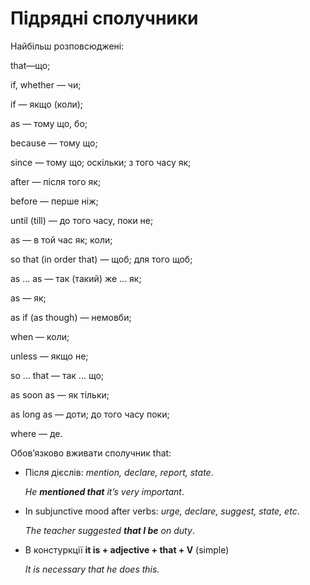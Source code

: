 # Пiдряднi сполучники

<p>Найбільш розповсюджені:</p>

<p>that—що;</p>
<p>if, whether — чи;</p>
<p>if — якщо (коли);</p>
<p>as — тому що, бо;</p>
<p>because — тому що;</p>
<p>since — тому що; оскільки; з того часу як;</p>
<p>after — після того як;</p>
<p>before — перше ніж;</p>
<p>until (till) — до того часу, поки не;</p>
<p>as — в той час як; коли;</p>
<p>so that (in order that) — щоб; для того щоб;</p>
<p>as ... as — так (такий) же ... як;</p>
<p>as — як;</p>
<p>as if (as though) — немовби;</p>
<p>when — коли;</p>
<p>unless — якщо не;</p>
<p>so ... that — так ... що;</p>
<p>as soon as — як тільки;</p>
<p>as long as — доти; до того часу поки;</p>
<p>where — де.</p>

<p><span class="p1">Обов’язково вживати сполучник that:</span></p>

<ul>
<li>Після дієслів: <i>mention, declare, report, state</i>.</li>
<p><i>He <b>mentioned that</b> it’s very important</i>.</p>
<li>In subjunctive mood after verbs: <i>urge, declare, suggest, state, etc</i>.</li>
<p><i>The teacher suggested <b>that I be</b> on duty</i>.</p>
<li>В констуркції <b>it is + adjective + that + V</b> (simple)</li>
<p><i>It is necessary that he does this</i>.</p>
</ul>